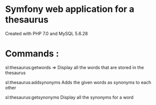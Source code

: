 # Symfony web application for a thesaurus
Created with PHP 7.0 and MySQL 5.6.28

# Commands : 

sl:thesaurus:getwords
=> Display all the words that are stored in the thesaurus

sl:thesaurus:addsynonyms
Adds the given words as synonyms to each other

sl:thesaurus:getsynonyms
Display all the synonyms for a word
